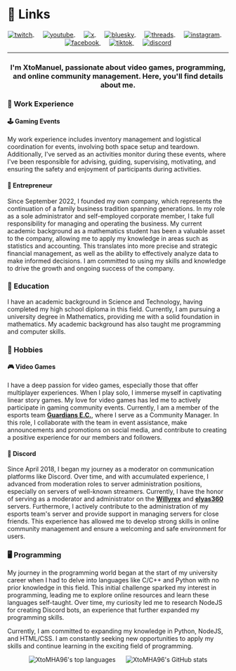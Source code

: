 # :link: Links

<div align="center">
<a href="https://www.twitch.tv/xtomanuel">
<img src="https://img.shields.io/badge/Twitch-xtomanuel-blueviolet?style=for-the-badge&logo=twitch" alt="twitch" style="vertical-align:middle">
</a>
&nbsp;&nbsp;&nbsp;&nbsp;
<a href="https://www.youtube.com/@XtoManuel_">
<img src="https://img.shields.io/badge/YouTube-@XtoManuel__-red?style=for-the-badge&logo=youtube" alt="youtube" style="vertical-align:middle">
</a>
&nbsp;&nbsp;&nbsp;&nbsp;
<a href="https://www.x.com/XtoManuel_">
<img src="https://img.shields.io/badge/X-@XtoManuel__-black?style=for-the-badge&logo=x" alt="x" style="vertical-align:middle">
</a>
&nbsp;&nbsp;&nbsp;&nbsp;
<a href="https://bsky.app/profile/xtomanuel.bsky.social">
<img src="https://img.shields.io/badge/BlueSky-@xtomanuel.bsky.social-blue?style=for-the-badge&logo=bluesky" alt="bluesky" style="vertical-align:middle">
</a>
&nbsp;&nbsp;&nbsp;&nbsp;
<a href="https://www.threads.net/@xtomanuel">
<img src="https://img.shields.io/badge/Threads-@xtomanuel-black?style=for-the-badge&logo=threads" alt="threads" style="vertical-align:middle">
</a>
&nbsp;&nbsp;&nbsp;&nbsp;
<a href="https://instagram.com/xtomanuel">
<img src="https://img.shields.io/badge/Instagram-@xtomanuel-brown?style=for-the-badge&logo=instagram" alt="instagram" style="vertical-align:middle">
</a>
&nbsp;&nbsp;&nbsp;&nbsp;
<a href="https://facebook.com/XtoManuel">
<img src="https://img.shields.io/badge/Facebook-@XtoManuel-blue?style=for-the-badge&logo=facebook" alt="facebook" style="vertical-align:middle">
</a>
&nbsp;&nbsp;&nbsp;&nbsp;
<a href="https://www.tiktok.com/@xtomanuel">
<img src="https://img.shields.io/badge/TikTok-@xtomanuel-black?style=for-the-badge&logo=tiktok" alt="tiktok" style="vertical-align:middle">
</a>
&nbsp;&nbsp;&nbsp;&nbsp;
<a href="https://discord.com/users/331748715050172417">
<img src="https://img.shields.io/badge/Discord-xtomha96-mediumslateblue?style=for-the-badge&logo=discord" alt="discord" style="vertical-align:middle">
</a>
</div>

___

<h3 align="center">I'm XtoManuel, passionate about video games, programming, and online community management. Here, you'll find details about me.</h3>

### :briefcase: Work Experience

#### :joystick: Gaming Events

My work experience includes inventory management and logistical coordination for events, involving both space setup and teardown. Additionally, I've served as an activities monitor during these events, where I've been responsible for advising, guiding, supervising, motivating, and ensuring the safety and enjoyment of participants during activities.

#### :office: Entrepreneur

Since September 2022, I founded my own company, which represents the continuation of a family business tradition spanning generations. In my role as a sole administrator and self-employed corporate member, I take full responsibility for managing and operating the business. My current academic background as a mathematics student has been a valuable asset to the company, allowing me to apply my knowledge in areas such as statistics and accounting. This translates into more precise and strategic financial management, as well as the ability to effectively analyze data to make informed decisions. I am committed to using my skills and knowledge to drive the growth and ongoing success of the company.

### :school: Education

I have an academic background in Science and Technology, having completed my high school diploma in this field. Currently, I am pursuing a university degree in Mathematics, providing me with a solid foundation in mathematics. My academic background has also taught me programming and computer skills.

### :game_die: Hobbies

#### :video_game: Video Games

I have a deep passion for video games, especially those that offer multiplayer experiences. When I play solo, I immerse myself in captivating linear story games. My love for video games has led me to actively participate in gaming community events. Currently, I am a member of the esports team **[Guardians E.C.](https://discord.gg/e5c4CfWwdY 'Discord Link')**, where I serve as a Community Manager. In this role, I collaborate with the team in event assistance, make announcements and promotions on social media, and contribute to creating a positive experience for our members and followers.

#### :speech_balloon: Discord

Since April 2018, I began my journey as a moderator on communication platforms like Discord. Over time, and with accumulated experience, I advanced from moderation roles to server administration positions, especially on servers of well-known streamers. Currently, I have the honor of serving as a moderator and administrator on the **[Willyrex](https://discord.gg/willyrex 'Discord Link')** and **[elyas360](https://discord.gg/elyas360 'Discord Link')** servers. Furthermore, I actively contribute to the administration of my esports team's server and provide support in managing servers for close friends. This experience has allowed me to develop strong skills in online community management and ensure a welcoming and safe environment for users.

### :desktop_computer: Programming

My journey in the programming world began at the start of my university career when I had to delve into languages like C/C++ and Python with no prior knowledge in this field. This initial challenge sparked my interest in programming, leading me to explore online resources and learn these languages self-taught. Over time, my curiosity led me to research NodeJS for creating Discord bots, an experience that further expanded my programming skills.

Currently, I am committed to expanding my knowledge in Python, NodeJS, and HTML/CSS. I am constantly seeking new opportunities to apply my skills and continue learning in the exciting field of programming.

<div align="center">
<img alt="XtoMHA96's top languages" src="https://github-readme-stats-xtomha96-projects.vercel.app/api/top-langs/?username=XtoMHA96&layout=compact&theme=transparent">
&nbsp;&nbsp;&nbsp;&nbsp;
<img alt="XtoMHA96's GitHub stats" src="https://github-readme-stats-xtomha96-projects.vercel.app/api?username=XtoMHA96&show_icons=true&theme=transparent">
</div>
